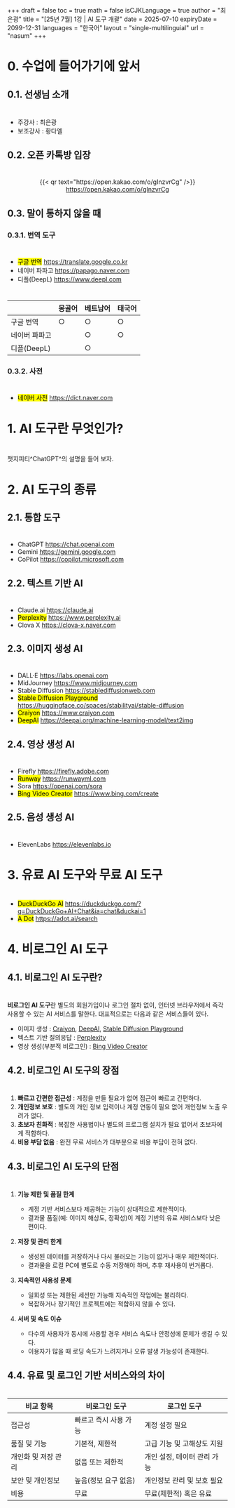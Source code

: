 +++
draft = false
toc = true
math = false
isCJKLanguage = true
author = "최은광"
title = "[25년 7월] 1강 | AI 도구 개괄"
date = 2025-07-10
expiryDate = 2099-12-31
languages = "한국어"
layout = "single-multilinguial"
url = "nasum"
+++

# 0. 수업에 들어가기에 앞서

## 0.1. 선생님 소개

#

- 주강사 : 최은광
- 보조강사 : 황다엘

## 0.2. 오픈 카톡방 입장

#

<center>
{{< qr text="https://open.kakao.com/o/gInzvrCg" />}}
<a href="https://open.kakao.com/o/gInzvrCg" target="_blank" rel="noopener noreferrer">https://open.kakao.com/o/gInzvrCg</a>
</center>

## 0.3. 말이 통하지 않을 때

### 0.3.1. 번역 도구

#

- <mark>구글 번역</mark> https://translate.google.co.kr
- 네이버 파파고 https://papago.naver.com
- 디플(DeepL) https://www.deepl.com

#

|               	| 몽골어 	| 베트남어 	| 태국어 	|
|---------------	|--------	|----------	|--------	|
| 구글 번역     	|    ○   	|     ○    	|    ○   	|
| 네이버 파파고 	|        	|     ○    	|    ○   	|
| 디플(DeepL)   	|        	|     ○    	|        	|

### 0.3.2. 사전

#

- <mark>네이버 사전</mark> https://dict.naver.com

# 1. AI 도구란 무엇인가?

#

챗지피티^ChatGPT^의 설명을 들어 보자.

# 2. AI 도구의 종류

## 2.1. 통합 도구

#

- ChatGPT https://chat.openai.com
- Gemini https://gemini.google.com
- CoPilot https://copilot.microsoft.com

## 2.2. 텍스트 기반 AI

#

- Claude.ai https://claude.ai
- <mark>Perplexity</mark> https://www.perplexity.ai
- Clova X https://clova-x.naver.com

## 2.3. 이미지 생성 AI

#

- DALL·E https://labs.openai.com
- MidJourney https://www.midjourney.com
- Stable Diffusion https://stablediffusionweb.com
- <mark>Stable Diffusion Playground</mark> https://huggingface.co/spaces/stabilityai/stable-diffusion
- <mark>Craiyon</mark> https://www.craiyon.com
- <mark>DeepAI</mark> https://deepai.org/machine-learning-model/text2img

## 2.4. 영상 생성 AI

#

- Firefly https://firefly.adobe.com
- <mark>Runway</mark> https://runwayml.com
- Sora https://openai.com/sora
- <mark>Bing Video Creator</mark> https://www.bing.com/create

## 2.5. 음성 생성 AI

#

- ElevenLabs https://elevenlabs.io

# 3. 유료 AI 도구와 무료 AI 도구

#

- <mark>DuckDuckGo AI</mark> https://duckduckgo.com/?q=DuckDuckGo+AI+Chat&ia=chat&duckai=1
- <mark>A Dot</mark> https://adot.ai/search

# 4. 비로그인 AI 도구

## 4.1. 비로그인 AI 도구란?

#

**비로그인 AI 도구**란 별도의 회원가입이나 로그인 절차 없이, 인터넷 브라우저에서 즉각 사용할 수 있는 AI 서비스를 말한다. 대표적으로는 다음과 같은 서비스들이 있다.

- 이미지 생성 : [Craiyon](https://www.craiyon.com/), [DeepAI](https://deepai.org/), [Stable Diffusion Playground](https://huggingface.co/spaces/stabilityai/stable-diffusion)
- 텍스트 기반 질의응답 : [Perplexity](https://www.perplexity.ai/)
- 영상 생성(부분적 비로그인) : [Bing Video Creator](https://www.bing.com/create)

## 4.2. 비로그인 AI 도구의 장점

#

1. **빠르고 간편한 접근성** : 계정을 만들 필요가 없어 접근이 빠르고 간편하다. 
2. **개인정보 보호** : 별도의 개인 정보 입력이나 계정 연동이 필요 없어 개인정보 노출 우려가 없다.
3. **초보자 친화적** : 복잡한 사용법이나 별도의 프로그램 설치가 필요 없어서 초보자에게 적합하다.
4. **비용 부담 없음** : 완전 무료 서비스가 대부분으로 비용 부담이 전혀 없다.    

## 4.3. 비로그인 AI 도구의 단점

#

1. **기능 제한 및 품질 한계**    
    - 계정 기반 서비스보다 제공하는 기능이 상대적으로 제한적이다.        
    - 결과물 품질(예: 이미지 해상도, 정확성)이 계정 기반의 유료 서비스보다 낮은 편이다.

2. **저장 및 관리 한계**    
    - 생성된 데이터를 저장하거나 다시 불러오는 기능이 없거나 매우 제한적이다.   
    - 결과물을 로컬 PC에 별도로 수동 저장해야 하며, 추후 재사용이 번거롭다.

3. **지속적인 사용성 문제**    
    - 일회성 또는 제한된 세션만 가능해 지속적인 작업에는 불리하다.        
    - 복잡하거나 장기적인 프로젝트에는 적합하지 않을 수 있다.

4. **서버 및 속도 이슈**    
    - 다수의 사용자가 동시에 사용할 경우 서비스 속도나 안정성에 문제가 생길 수 있다.        
    - 이용자가 많을 때 로딩 속도가 느려지거나 오류 발생 가능성이 존재한다.

## 4.4. 유료 및 로그인 기반 서비스와의 차이

#

|비교 항목|비로그인 도구|로그인 도구|
|---|---|---|
|접근성|빠르고 즉시 사용 가능|계정 설정 필요|
|품질 및 기능|기본적, 제한적|고급 기능 및 고해상도 지원|
|개인화 및 저장 관리|없음 또는 제한적|개인 설정, 데이터 관리 가능|
|보안 및 개인정보|높음(정보 요구 없음)|개인정보 관리 및 보호 필요|
|비용|무료|무료(제한적) 혹은 유료|